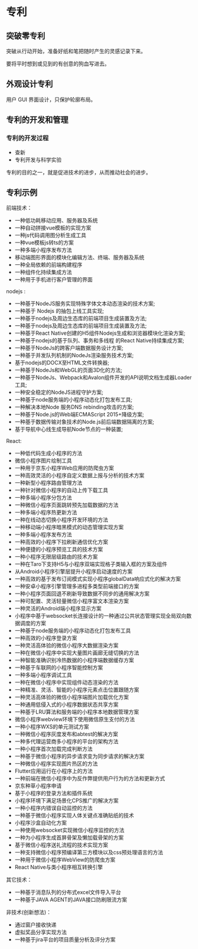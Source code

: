 # 专利

## 突破零专利

突破从行动开始，准备好纸和笔把随时产生的灵感记录下来。

要将平时想到或见到的有创意的狗血写进去。

## 外观设计专利

用户 GUI 界面设计，只保护轮廓布局。

## 专利的开发和管理

### 专利的开发过程

- 查新
- 专利开发与科学实验
  
专利的目的之一，就是促进技术的进步，从而推动社会的进步。

## 专利示例

前端技术：

- 一种低功耗移动应用、服务器及系统
- 一种自动拼接vue模板的实现方案
- 一种js代码调用图分析生成工具
- 一种vue模板js转ts的方案
- 一种多端小程序发布方法
- 移动端图形界面的模块化编辑方法、终端、服务器及系统
- 一种全局依赖的前端构建程序
- 一种组件化持续集成方法
- 一种用于手机进行客户管理的界面

nodejs :

- 一种基于NodeJS服务实现特殊字体文本动态渲染的技术方案;
- 一种基于  Nodejs  的抽包上线工具实现;
- 一种基于nodejs及周边生态库的前端项目生成装置及方法;
- 一种基于nodejs及周边生态库的前端项目生成装置及方法;
- 一种基于React  Native创建的H5组件Nodejs生成和浏览器模块化渲染方案;
- 一种基于nodejs的基于队列、事务和多线程  的React  Native持续集成方案;
- 一种基于NodeJs的跨客户端数据服务设计方案;
- 一种基于并发队列机制的NodeJs渲染服务技术方案;
- 基于nodejs的DOCX至HTML文件转换器;
- 一种基于NodeJs和WebGL的页面3D化的方法;
- 一种基于NodeJs、Webpack和Avalon组件开发的API说明文档生成器Loader工具;
- 一种安全稳定的NodeJS进程守护方案;
- 一种基于node服务端的小程序动态化打包发布工具;
- 一种解决本地Node  服务DNS  rebinding攻击的方案;
- 一种基于Node.js的Web端ECMAScript  2015+降级方案;
- 一种基于数据传输对象技术的Node.js前后端数据隔离的方案;
- 基于导航中心线生成导航Node节点的一种装置;

React:

- 一种低代码生成小程序的方法
- 微信小程序图片绘制工具
- 一种用于京东小程序Web应用的防爬虫方案
- 一种高效灵活的小程序自定义数据上报与分析的技术方案
- 一种新型小程序路由管理方法
- 一种针对微信小程序的自动上传下载工具
- 一种多端小程序分包方法
- 一种微信小程序页面跳转预先加载数据的方法
- 一种多端小程序热更新方法
- 一种在线动态切换小程序开发环境的方法
- 一种移动端小程序暗黑模式的动态管理实现方案
- 一种多端小程序发布方法
- 一种高效的小程序下拉刷新通信优化方案
- 一种便捷的小程序预览工具的技术方案
- 一种小程序无限层级路由的技术方案
- 一种在Taro下支持H5与小程序双端实现格子类输入框的方案及组件
- 从Android小程序引擎层提升小程序启动速度的方案
- 一种高效的基于发布订阅模式实现小程序globalData响应式化的解决方案
- 一种安卓小程序引擎管理多进程多类型前端接口的方案
- 一种小程序页面回退不刷新导致数据不同步的通用解决方案
- 一种可配置、灵活轻量微信小程序富文本渲染方案
- 一种灵活的Android端小程序显示方案
- 小程序中基于websocket长连接设计的一种通过公共状态管理实现全局双向数据调度的方案
- 一种基于node服务端的小程序动态化打包发布工具
- 一种高效的小程序登录方案
- 一种灵活高体验的微信小程序大数据渲染方案
- 一种在微信小程序中实现大量图片画廊无缝切换的方法
- 一种智能准确识别冷热数据的小程序端数据缓存方案
- 一种基于车联网的小程序智能控制方案
- 一种多端小程序调试工具
- 一种在微信小程序中实现组件动态渲染的方法
- 一种精准、灵活、智能的小程序元素点击位置跟随方案
- 一种灵活高体验的微信小程序端图片加载优化方案
- 一种通用低侵入式的小程序数据状态共享方案
- 一种基于LRU算法和服务端的小程序本地数据管理方案
- 微信小程序webview环境下使用微信原生支付的方法
- 一种小程序WXS的单元测试方案
- 一种微信小程序灰度发布和abtest的解决方案
- 一种多代理运营商多小程序的平台的架构方法
- 一种小程序首次加载完成判断方法
- 一种基于微信小程序的异步请求变为同步请求的解决方案
-  一种微信小程序实现图片热区的方法
- Flutter应用运行在小程序上的方法
- 一种前端在微信小程序中为反作弊提供用户行为的方法和更新方式
- 京东种草小程序申请
- 基于小程序的登录方法和插件系统
- 小程序环境下满足场景化CPS推广的解决方案
- 一种小程序内错误自动监控的方法
- 一种基于微信小程序实现人体关键点准确贴纸的技术
- 小程序沙盒自动化方案
- 一种使用websocket实现微信小程序监控的方法
- 一种为小程序生成首屏骨架及懒加载骨架的方案
- 基于微信小程序送礼流程的技术实现方案
- 一种支持微信小程序预编译第三方模块以及css预处理语言的方法
- 一种用于微信小程序WebView的防爬虫方案
- React Native与类小程序相互转换引擎


其它技术：

- 一种基于消息队列的分布式excel文件导入平台
- 一种基于JAVA AGENT的JAVA接口防刷限流方案

非技术(创新想法)：

- 通过窗户接收快递
- 虚拟奖品分享实现方法
- 一种基于jira平台的项目质量分析及评分方案
